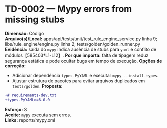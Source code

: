 # TD-0002 — Mypy errors from missing stubs
**Dimensão:** Código  
**Arquivo(s)/Local:** apps/api/tests/unit/test_rule_engine_service.py linha 9; libs/rule_engine/engine.py linha 2; tests/golden/golden_runner.py  
**Evidência:** saída do `mypy` indica ausência de stubs para `yaml` e conflito de módulos【585403†L1-L12】.
**Por que importa:** falta de tipagem reduz segurança estática e pode ocultar bugs em tempo de execução.
**Opções de correção:**
- Adicionar dependência `types-PyYAML` e executar `mypy --install-types`.
- Ajustar estrutura de pacotes para evitar arquivos duplicados em `tests/golden`.
**Proposta:**
```diff
+# requirements-dev.txt
+types-PyYAML>=6.0.0
```
**Esforço:** S  
**Aceite:** `mypy` executa sem erros.  
**Links:** reports/mypy.xml
